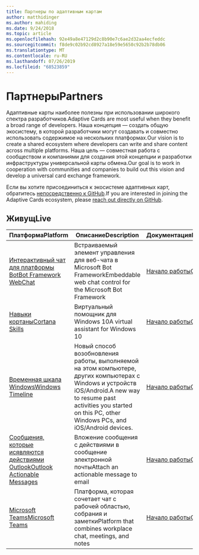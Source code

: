 ```yaml
---
title: Партнеры по адаптивным картам
author: matthidinger
ms.author: mahiding
ms.date: 9/24/2018
ms.topic: article
ms.openlocfilehash: 92e49a8e47129d2c8b90e7c6ae2d32aa4ecfeddc
ms.sourcegitcommit: f8de9c02b92cd8927a18e59e5650c92b2b78db06
ms.translationtype: MT
ms.contentlocale: ru-RU
ms.lasthandoff: 07/26/2019
ms.locfileid: "68523859"
---
```

# <a name="partners"></a><span data-ttu-id="346b1-102">Партнеры</span><span class="sxs-lookup"><span data-stu-id="346b1-102">Partners</span></span> 

<span data-ttu-id="346b1-103">Адаптивные карты наиболее полезны при использовании широкого спектра разработчиков.</span><span class="sxs-lookup"><span data-stu-id="346b1-103">Adaptive Cards are most useful when they benefit a broad range of developers.</span></span> <span data-ttu-id="346b1-104">Наша концепция — создать общую экосистему, в которой разработчики могут создавать и совместно использовать содержимое на нескольких платформах.</span><span class="sxs-lookup"><span data-stu-id="346b1-104">Our vision is to create a shared ecosystem where developers can write and share content across multiple platforms.</span></span> <span data-ttu-id="346b1-105">Наша цель — совместная работа с сообществом и компаниями для создания этой концепции и разработки инфраструктуры универсальной карты обмена.</span><span class="sxs-lookup"><span data-stu-id="346b1-105">Our goal is to work in cooperation with communities and companies to build out this vision and develop a universal card exchange framework.</span></span>

<span data-ttu-id="346b1-106">Если вы хотите присоединиться к экосистеме адаптивных карт, обратитесь [непосредственно к GitHub](https://github.com/Microsoft/AdaptiveCards).</span><span class="sxs-lookup"><span data-stu-id="346b1-106">If you are interested in joining the Adaptive Cards ecosystem, please [reach out directly on GitHub](https://github.com/Microsoft/AdaptiveCards).</span></span>

## <a name="live"></a><span data-ttu-id="346b1-107">Живущ</span><span class="sxs-lookup"><span data-stu-id="346b1-107">Live</span></span>

<span data-ttu-id="346b1-108">Платформа</span><span class="sxs-lookup"><span data-stu-id="346b1-108">Platform</span></span> | <span data-ttu-id="346b1-109">Описание</span><span class="sxs-lookup"><span data-stu-id="346b1-109">Description</span></span> | <span data-ttu-id="346b1-110">Документация</span><span class="sxs-lookup"><span data-stu-id="346b1-110">Documentation</span></span> | <span data-ttu-id="346b1-111">Version</span><span class="sxs-lookup"><span data-stu-id="346b1-111">Version</span></span>
---------|-------------|---------------|---------
[<span data-ttu-id="346b1-112">Интерактивный чат для платформы Bot</span><span class="sxs-lookup"><span data-stu-id="346b1-112">Bot Framework WebChat</span></span>](https://github.com/Microsoft/BotFramework-WebChat)  | <span data-ttu-id="346b1-113">Встраиваемый элемент управления для веб-чата в Microsoft Bot Framework</span><span class="sxs-lookup"><span data-stu-id="346b1-113">Embeddable web chat control for the Microsoft Bot Framework</span></span> | [<span data-ttu-id="346b1-114">Начало работы</span><span class="sxs-lookup"><span data-stu-id="346b1-114">Get Started</span></span>](https://docs.microsoft.com/en-us/adaptive-cards/get-started/bots) | <span data-ttu-id="346b1-115">1,2 (веб-чат 4,5)</span><span class="sxs-lookup"><span data-stu-id="346b1-115">1.2 (Web Chat 4.5)</span></span>
[<span data-ttu-id="346b1-116">Навыки кортаны</span><span class="sxs-lookup"><span data-stu-id="346b1-116">Cortana Skills</span></span>](https://docs.microsoft.com/en-us/cortana/skills/adaptive-cards) | <span data-ttu-id="346b1-117">Виртуальный помощник для Windows 10</span><span class="sxs-lookup"><span data-stu-id="346b1-117">A virtual assistant for Windows 10</span></span> | [<span data-ttu-id="346b1-118">Начало работы</span><span class="sxs-lookup"><span data-stu-id="346b1-118">Get Started</span></span>](https://docs.microsoft.com/en-us/adaptive-cards/get-started/bots) | <span data-ttu-id="346b1-119">1.0</span><span class="sxs-lookup"><span data-stu-id="346b1-119">1.0</span></span>
[<span data-ttu-id="346b1-120">Временная шкала Windows</span><span class="sxs-lookup"><span data-stu-id="346b1-120">Windows Timeline</span></span>](https://blogs.windows.com/windowsexperience/2017/12/19/announcing-windows-10-insider-preview-build-17063-pc/) | <span data-ttu-id="346b1-121">Новый способ возобновления работы, выполняемой на этом компьютере, других компьютерах с Windows и устройств iOS/Android.</span><span class="sxs-lookup"><span data-stu-id="346b1-121">A new way to resume past activities you started on this PC, other Windows PCs, and iOS/Android devices.</span></span> | [<span data-ttu-id="346b1-122">Начало работы</span><span class="sxs-lookup"><span data-stu-id="346b1-122">Get Started</span></span>](https://docs.microsoft.com/en-us/adaptive-cards/get-started/windows) | <span data-ttu-id="346b1-123">1.0</span><span class="sxs-lookup"><span data-stu-id="346b1-123">1.0</span></span>
[<span data-ttu-id="346b1-124">Сообщения, которые исявляются действиями Outlook</span><span class="sxs-lookup"><span data-stu-id="346b1-124">Outlook Actionable Messages</span></span>](https://docs.microsoft.com/en-us/outlook/actionable-messages/)  | <span data-ttu-id="346b1-125">Вложение сообщения с действиями в сообщение электронной почты</span><span class="sxs-lookup"><span data-stu-id="346b1-125">Attach an actionable message to email</span></span> | [<span data-ttu-id="346b1-126">Начало работы</span><span class="sxs-lookup"><span data-stu-id="346b1-126">Get Started</span></span>](https://docs.microsoft.com/en-us/outlook/actionable-messages/) | <span data-ttu-id="346b1-127">1.0</span><span class="sxs-lookup"><span data-stu-id="346b1-127">1.0</span></span>
[<span data-ttu-id="346b1-128">Microsoft Teams</span><span class="sxs-lookup"><span data-stu-id="346b1-128">Microsoft Teams</span></span>](https://products.office.com/en-US/microsoft-teams/group-chat-software) | <span data-ttu-id="346b1-129">Платформа, которая сочетает чат с рабочей областью, собрания и заметки</span><span class="sxs-lookup"><span data-stu-id="346b1-129">Platform that combines workplace chat, meetings, and notes</span></span> | [<span data-ttu-id="346b1-130">Начало работы</span><span class="sxs-lookup"><span data-stu-id="346b1-130">Get Started</span></span>](https://docs.microsoft.com/en-us/microsoftteams/platform/concepts/cards/cards-reference#adaptive-card) | <span data-ttu-id="346b1-131">1.0</span><span class="sxs-lookup"><span data-stu-id="346b1-131">1.0</span></span>
